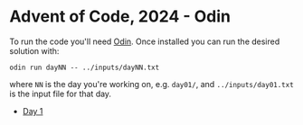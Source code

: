 # Advent of Code, 2024 - Odin

To run the code you'll need [Odin](http://odin-lang.org/). Once installed you can run the desired solution with:

```
odin run dayNN -- ../inputs/dayNN.txt
```

where `NN` is the day you're working on, e.g. `day01/`, and `../inputs/day01.txt` is the input file for that day.

- [Day 1](./day01/main.odin)

